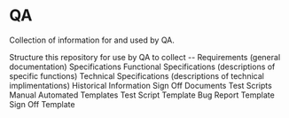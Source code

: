 # QA
Collection of information for and used by QA.

Structure this repository for use by QA to collect --
  Requirements (general documentation)
  Specifications
    Functional Specifications (descriptions of specific functions)
    Technical Specifications (descriptions of technical implimentations)
  Historical Information
    Sign Off Documents
  Test Scripts
    Manual
    Automated
  Templates
    Test Script Template
    Bug Report Template
    Sign Off Template

